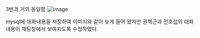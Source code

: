 3번과 거의 동일함
![image](https://user-images.githubusercontent.com/49871871/121628880-14b17e80-cab5-11eb-9650-6acb1ee1e4a4.png)

mysql에 대화내용을 저장하여 이미지와 같이 늦게 들어 왔지만 권혁근과 전호섭의 대화내용이 채팅창에서 보여지도록 수정하였다.
